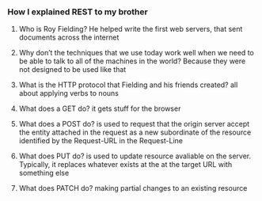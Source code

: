 ### How I explained REST to my brother

1. Who is Roy Fielding?
He helped write the first web servers, that sent documents across the internet

2. Why don’t the techniques that we use today work well when we need to be able to talk to all of the machines in the world?
Because they were not designed to be used like that

3. What is the HTTP protocol that Fielding and his friends created?
all about applying verbs to nouns

4. What does a GET do?
it gets stuff for the browser

5. What does a POST do?
is used to request that the origin server accept the entity attached in the request as a new subordinate of the resource identified by the Request-URL in the Request-Line

6. What does PUT do?
is used to update resource avaliable on the server. Typically, it replaces whatever exists at the at the target URL with something else

7. What does PATCH do?
making partial changes to an existing resource 